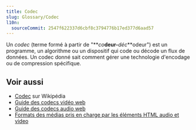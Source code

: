 ```yaml
---
title: Codec
slug: Glossary/Codec
l10n:
  sourceCommit: 2547f622337d6cbf8c3794776b17ed377d6aad57
---
```


Un _codec_ (terme formé à partir de "**_co_**deur-**_déc_**odeur") est un programme, un algorithme ou un dispositif qui code ou décode un flux de données. Un codec donné sait comment gérer une technologie d'encodage ou de compression spécifique.

## Voir aussi

- [Codec](https://fr.wikipedia.org/wiki/Codec) sur Wikipédia
- [Guide des codecs vidéo web](/fr/docs/Web/Media/Guides/Formats/Video_codecs)
- [Guide des codecs audio web](/fr/docs/Web/Media/Guides/Formats/Audio_codecs)
- [Formats des médias pris en charge par les éléments HTML audio et video](/fr/docs/Web/Media/Guides/Formats)
